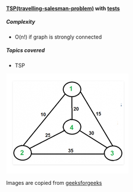 #### [TSP(travelling-salesman-problem)][1] with [tests][0]

##### Complexity
+ O(n!) if graph is strongly connected

##### Topics covered
+ TSP


![Graph](https://github.com/jonycse/data-structures-algorithms-in-java/blob/master/src/main/java/dsalgo/graph/tsp/tsp.png)


Images are copied from [geeksforgeeks][1]


[1]: https://www.geeksforgeeks.org/travelling-salesman-problem-implementation-using-backtracking/
[0]: https://github.com/jonycse/data-structures-algorithms-in-java/tree/master/src/test/java/dsalgo/graph/tsp
